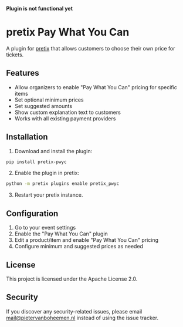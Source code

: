 __Plugin is not functional yet__

# pretix Pay What You Can

A plugin for [pretix](https://github.com/pretix/pretix) that allows customers to choose their own price for tickets.

## Features

- Allow organizers to enable "Pay What You Can" pricing for specific items
- Set optional minimum prices
- Set suggested amounts
- Show custom explanation text to customers
- Works with all existing payment providers

## Installation

1. Download and install the plugin:

```bash
pip install pretix-pwyc
```

2. Enable the plugin in pretix:

```bash
python -m pretix plugins enable pretix_pwyc
```

3. Restart your pretix instance.

## Configuration

1. Go to your event settings
2. Enable the "Pay What You Can" plugin
3. Edit a product/item and enable "Pay What You Can" pricing
4. Configure minimum and suggested prices as needed

## License

This project is licensed under the Apache License 2.0.

## Security

If you discover any security-related issues, please email mail@pietervanboheemen.nl instead of using the issue tracker.
